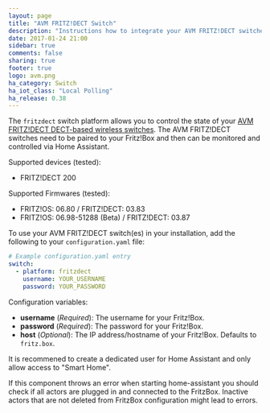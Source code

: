 ```yaml
---
layout: page
title: "AVM FRITZ!DECT Switch"
description: "Instructions how to integrate your AVM FRITZ!DECT switches into Home Assistant."
date: 2017-01-24 21:00
sidebar: true
comments: false
sharing: true
footer: true
logo: avm.png
ha_category: Switch
ha_iot_class: "Local Polling"
ha_release: 0.38
---
```



The `fritzdect` switch platform allows you to control the state of your [AVM FRITZ!DECT DECT-based wireless switches](https://en.avm.de/products/fritzdect/). The AVM FRITZ!DECT switches need to be paired to your Fritz!Box and then can be monitored and controlled via Home Assistant.

Supported devices (tested):

- FRITZ!DECT 200

Supported Firmwares (tested):

- FRITZ!OS: 06.80 / FRITZ!DECT: 03.83
- FRITZ!OS: 06.98-51288 (Beta) / FRITZ!DECT: 03.87

To use your AVM FRITZ!DECT switch(es) in your installation, add the following to your `configuration.yaml` file:

```yaml
# Example configuration.yaml entry
switch:
  - platform: fritzdect
    username: YOUR_USERNAME
    password: YOUR_PASSWORD
```

Configuration variables:

- **username** (*Required*): The username for your Fritz!Box.
- **password** (*Required*): The password for your Fritz!Box.
- **host** (*Optional*): The IP address/hostname of your Fritz!Box. Defaults to `fritz.box`.

It is recommened to create a dedicated user for Home Assistant and only allow access to "Smart Home".

<p class='note warning'>
If this component throws an error when starting home-assistant you should check if all actors are plugged in and connected to the FritzBox. Inactive actors that are not deleted from FritzBox configuration might lead to errors.
</p>
